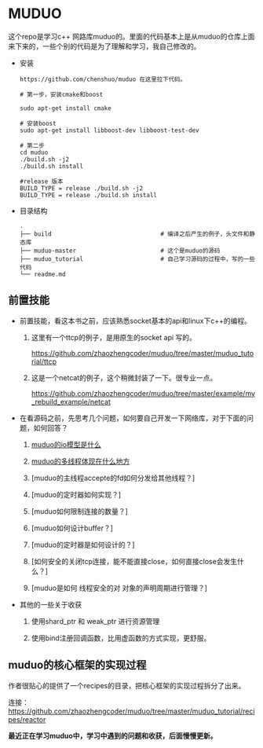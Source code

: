 # MUDUO 

这个repo是学习c++ 网路库muduo的。里面的代码基本上是从muduo的仓库上面来下来的，一些个别的代码是为了理解和学习，我自己修改的。



* 安装
    ```
    https://github.com/chenshuo/muduo 在这里拉下代码。

    # 第一步，安装cmake和boost

    sudo apt-get install cmake

    # 安装boost
    sudo apt-get install libboost-dev libboost-test-dev

    # 第二步
    cd muduo
    ./build.sh -j2
    ./build.sh install
    
    #release 版本
    BUILD_TYPE = release ./build.sh -j2
    BUILD_TYPE = release ./build.sh install
    ```


* 目录结构
    ```
    .
    ├── build                               # 编译之后产生的例子，头文件和静态库
    ├── muduo-master                        # 这个是muduo的源码
    ├── muduo_tutorial                      # 自己学习源码的过程中，写的一些代码
    └── readme.md
    ```


## 前置技能

* 前置技能，看这本书之前，应该熟悉socket基本的api和linux下c++的编程。

    1. 这里有一个ttcp的例子，是用原生的socket api 写的。

        https://github.com/zhaozhengcoder/muduo/tree/master/muduo_tutorial/ttcp

    2. 这是一个netcat的例子，这个稍微封装了一下。很专业一点。

        https://github.com/zhaozhengcoder/muduo/tree/master/example/my_rebuild_example/netcat


* 在看源码之前，先思考几个问题，如何要自己开发一下网络库，对于下面的问题，如何回答？


    1. [muduo的io模型是什么](##muduo的reator的核心结构)

    2. [muduo的多线程体现在什么地方](#muduo的定时器的实现)

    3. [muduo的主线程accepte的fd如何分发给其他线程？]

    4. [muduo的定时器如何实现？]

    5. [muduo如何限制连接的数量？]

    6. [muduo如何设计buffer？]

    7. [muduo的定时器是如何设计的？]

    8. [如何安全的关闭tcp连接，能不能直接close，如何直接close会发生什么？]

    9. [muduo是如何 线程安全的对 对象的声明周期进行管理？]


* 其他的一些关于收获

    1. 使用shard_ptr 和 weak_ptr 进行资源管理

    2. 使用bind注册回调函数，比用虚函数的方式实现，更舒服。




## muduo的核心框架的实现过程

作者很贴心的提供了一个recipes的目录，把核心框架的实现过程拆分了出来。

连接：https://github.com/zhaozhengcoder/muduo/tree/master/muduo_tutorial/recipes/reactor


**最近正在学习muduo中，学习中遇到的问题和收获，后面慢慢更新。**